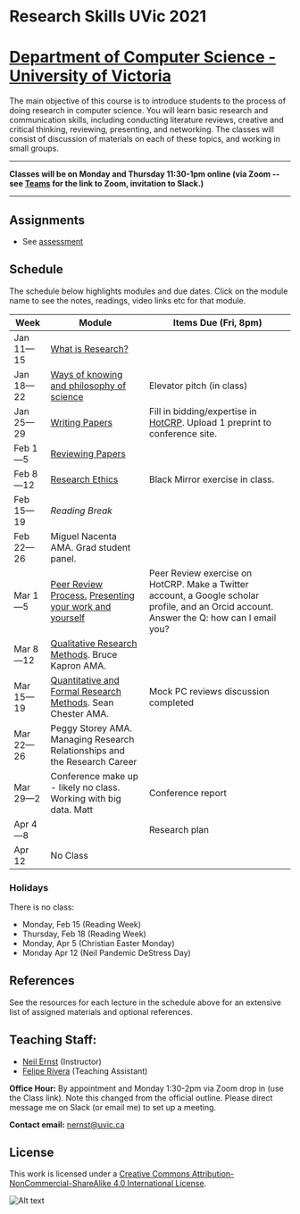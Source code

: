# Research Skills UVic 2021

# [Department of Computer Science - University of Victoria](http://www.csc.uvic.ca/)

The main objective of this course is to introduce students to the process of doing research in computer science. You will learn basic research and communication skills, including conducting literature reviews, creative and critical thinking, reviewing, presenting, and networking. The classes will consist of discussion of materials on each of these topics, and working in small groups.

---

**Classes will be on Monday and Thursday 11:30-1pm online (via Zoom -- see [Teams]() for the link to Zoom, invitation to Slack.)**

----

## Assignments

* See [assessment](assessment.md)

## Schedule

The schedule below highlights modules and due dates. Click on the module name to see the notes, readings, video links etc for that module. 

|Week | Module | Items Due (Fri, 8pm) |
|---|---|--|
| Jan 11—15 | [What is Research?](resources/elevator/what_is_research.md) | |
| Jan 18—22 | [Ways of knowing and philosophy of science](resources/epistemology/epistemology.md) | Elevator pitch (in class) |
| Jan 25—29 | [Writing Papers](resources/writing/writing.md) | Fill in bidding/expertise in [HotCRP](https://uvic-csc595.hotcrp.com). Upload 1 preprint to conference site. |
| Feb 1—5 | [Reviewing Papers](resources/reviewing/M4%20Reading.md) |  |
| Feb 8—12 | [Research Ethics](resources/ethics/ethics_and_research.md) | Black Mirror exercise in class. |
| Feb 15—19 | *Reading Break* | |
| Feb 22—26 | Miguel Nacenta AMA. Grad student panel. |  |
| Mar 1—5 | [Peer Review Process.](resources/peer/peer.md) [Presenting your work and yourself](resources/presenting/Presenting.md) | Peer Review exercise on HotCRP. Make a Twitter account, a Google scholar profile, and an Orcid account. Answer the Q: how can I email you? |
| Mar 8—12 | [Qualitative Research Methods](resources/qual/qual-notes.md). Bruce Kapron AMA. |  |
| Mar 15—19 | [Quantitative and Formal Research Methods](resources/qual/qual-notes.md). Sean Chester AMA. | Mock PC reviews discussion completed |
| Mar 22—26 | Peggy Storey AMA. Managing Research Relationships and the Research Career | |
| Mar 29—2 | Conference make up - likely no class. Working with big data. Matt | Conference report |
| Apr 4—8 |  | Research plan |
| Apr 12 | No Class |  |
### Holidays
There is no class:

* Monday, Feb 15 (Reading Week)
* Thursday, Feb 18 (Reading Week)
* Monday, Apr 5 (Christian Easter Monday)
* Monday Apr 12 (Neil Pandemic DeStress Day)

## References
See the resources for each lecture in the schedule above for an extensive list of assigned materials and optional references. 

## Teaching Staff:

- [Neil Ernst](https://www.neilernst.net/) (Instructor)
- [Felipe Rivera](http://lfrivera.com/) (Teaching Assistant)

**Office Hour:** By appointment and Monday 1:30-2pm via Zoom drop in (use the Class link). Note this changed from the official outline.
Please direct message me on Slack (or email me) to set up a meeting.

**Contact email:** [nernst@uvic.ca](mailto:nernst@uvic.ca)


## License

This work is licensed under a [Creative Commons Attribution-NonCommercial-ShareAlike 4.0 International License](http://creativecommons.org/licenses/by-nc-sa/4.0/).

![Alt text](https://i.creativecommons.org/l/by-nc-sa/4.0/88x31.png "Creative Commons Attribution-NonCommercial-ShareAlike 4.0 International License")

